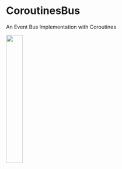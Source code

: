 # CoroutinesBus
An Event Bus Implementation with Coroutines



<img src="[/images/output/video1.gif](https://github.com/Burak-Tasci/CoroutinesBus/assets/60064340/ecbc165b-45f5-49de-a6b3-71c84dd33c86)" width="30%"/>
